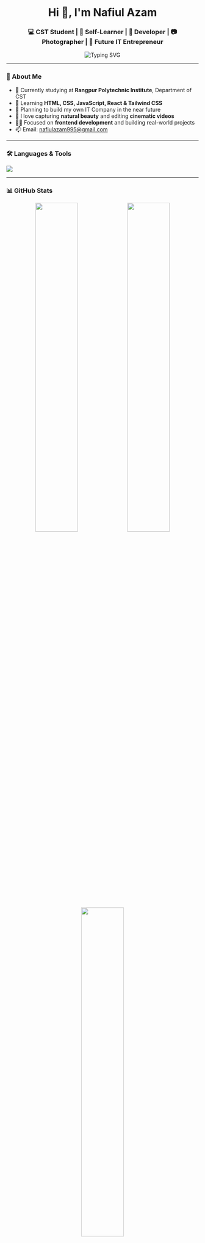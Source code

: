 <h1 align="center">Hi 👋, I'm Nafiul Azam</h1>
<h3 align="center">💻 CST Student | 🌱 Self-Learner | 🚀 Developer | 📷 Photographer | 🎯 Future IT Entrepreneur</h3>

<p align="center">
  <img src="https://readme-typing-svg.demolab.com?font=Fira+Code&weight=500&size=22&duration=3000&pause=1000&center=true&vCenter=true&multiline=true&width=600&height=100&lines=Assalamu+Alaikum!;Welcome+to+My+GitHub+Profile;Coding+My+Dreams+Into+Reality..." alt="Typing SVG" />
</p>

---

### 🧠 About Me

- 🔭 Currently studying at **Rangpur Polytechnic Institute**, Department of CST  
- 🌱 Learning **HTML, CSS, JavaScript, React & Tailwind CSS**
- 💼 Planning to build my own IT Company in the near future
- 📸 I love capturing **natural beauty** and editing **cinematic videos**
- 🧑‍💻 Focused on **frontend development** and building real-world projects
- 📫 Email: [nafiulazam995@gmail.com](mailto:nafiulazam995@gmail.com)

---

### 🛠️ Languages & Tools

<p align="left">
  <img src="https://skillicons.dev/icons?i=html,css,js,react,tailwind,bootstrap,git,github,figma,vscode,linux" />
</p>

---

### 📊 GitHub Stats

<p align="center">
  <img width="47%" src="https://github-readme-stats.vercel.app/api?username=Nafiul-Azam&show_icons=true&theme=radical" />
  <img width="47%" src="https://github-readme-streak-stats.herokuapp.com/?user=Nafiul-Azam&theme=radical" />
</p>

<p align="center">
  <img width="47%" src="https://github-readme-stats.vercel.app/api/top-langs/?username=Nafiul-Azam&layout=compact&theme=radical" />
</p>

---

### 🌍 Connect With Me

<p align="left">
  <a href="https://www.facebook.com/nafiulazam.dev.coder" target="_blank"><img src="https://img.shields.io/badge/Facebook-1877F2?style=for-the-badge&logo=facebook&logoColor=white"/></a>
  <a href="mailto:nafiulazam995@gmail.com" target="_blank"><img src="https://img.shields.io/badge/Gmail-D14836?style=for-the-badge&logo=gmail&logoColor=white"/></a>
</p>

---

### 🐍 Contribution Graph Snake

<p align="center">
  <img src="https://github.com/Nafiul-Azam/Nafiul-Azam/raw/output/github-contribution-grid-snake.svg" />
</p>



---

### ⚡ Fun Fact

> I believe **discipline, dua and dedication** can change your destiny.

---

